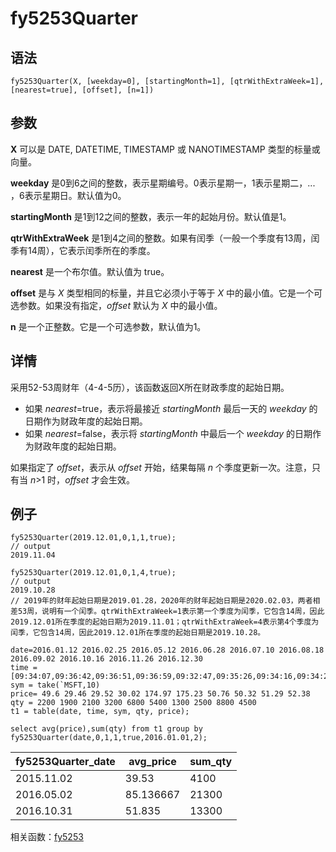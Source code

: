 # fy5253Quarter

## 语法

`fy5253Quarter(X, [weekday=0], [startingMonth=1],
[qtrWithExtraWeek=1], [nearest=true], [offset], [n=1])`

## 参数

**X** 可以是 DATE, DATETIME, TIMESTAMP 或 NANOTIMESTAMP
类型的标量或向量。

**weekday** 是0到6之间的整数，表示星期编号。0表示星期一，1表示星期二，... ，6表示星期日。默认值为0。

**startingMonth** 是1到12之间的整数，表示一年的起始月份。默认值是1。

**qtrWithExtraWeek** 是1到4之间的整数。如果有闰季（一般一个季度有13周，闰季有14周），它表示闰季所在的季度。

**nearest** 是一个布尔值。默认值为 true。

**offset** 是与 *X* 类型相同的标量，并且它必须小于等于 *X*
中的最小值。它是一个可选参数。如果没有指定，*offset* 默认为 *X* 中的最小值。

**n** 是一个正整数。它是一个可选参数，默认值为1。

## 详情

采用52-53周财年（4-4-5历），该函数返回X所在财政季度的起始日期。

* 如果 *nearest*=true，表示将最接近 *startingMonth* 最后一天的
  *weekday* 的日期作为财政年度的起始日期。
* 如果 *nearest*=false，表示将 *startingMonth* 中最后一个
  *weekday* 的日期作为财政年度的起始日期。

如果指定了 *offset*，表示从 *offset* 开始，结果每隔 *n*
个季度更新一次。注意，只有当 *n*>1 时，*offset* 才会生效。

## 例子

```
fy5253Quarter(2019.12.01,0,1,1,true);
// output
2019.11.04

fy5253Quarter(2019.12.01,0,1,4,true);
// output
2019.10.28
// 2019年的财年起始日期是2019.01.28，2020年的财年起始日期是2020.02.03，两者相差53周，说明有一个闰季。qtrWithExtraWeek=1表示第一个季度为闰季，它包含14周，因此2019.12.01所在季度的起始日期为2019.11.01；qtrWithExtraWeek=4表示第4个季度为闰季，它包含14周，因此2019.12.01所在季度的起始日期是2019.10.28。

date=2016.01.12 2016.02.25 2016.05.12 2016.06.28 2016.07.10 2016.08.18 2016.09.02 2016.10.16 2016.11.26 2016.12.30
time = [09:34:07,09:36:42,09:36:51,09:36:59,09:32:47,09:35:26,09:34:16,09:34:26,09:38:12,09:38:13]
sym = take(`MSFT,10)
price= 49.6 29.46 29.52 30.02 174.97 175.23 50.76 50.32 51.29 52.38
qty = 2200 1900 2100 3200 6800 5400 1300 2500 8800 4500
t1 = table(date, time, sym, qty, price);

select avg(price),sum(qty) from t1 group by fy5253Quarter(date,0,1,1,true,2016.01.01,2);
```

| fy5253Quarter\_date | avg\_price | sum\_qty |
| --- | --- | --- |
| 2015.11.02 | 39.53 | 4100 |
| 2016.05.02 | 85.136667 | 21300 |
| 2016.10.31 | 51.835 | 13300 |

相关函数：[fy5253](fy5253.md)

